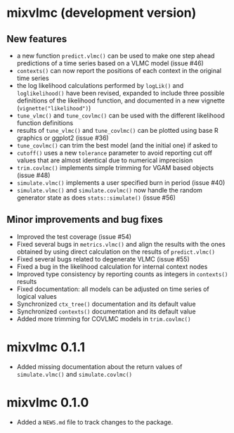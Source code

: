 # mixvlmc (development version)

## New features
* a new function `predict.vlmc()` can be used to make one step ahead predictions
  of a time series based on a VLMC model (issue #46)
* `contexts()` can now report the positions of each context in the original time
  series
* the log likelihood calculations performed by `logLik()` and `loglikelihood()` 
  have been revised, expanded to include three possible definitions of the 
  likelihood function, and documented in a new vignette 
  (`vignette("likelihood")`)
* `tune_vlmc()` and `tune_covlmc()` can be used with the different likelihood 
  function definitions
* results of `tune_vlmc()` and `tune_covlmc()` can be plotted using base R 
  graphics or ggplot2 (issue #36)
* `tune_covlmc()` can trim the best model (and the initial one) if asked to  
* `cutoff()` uses a new `tolerance` parameter to avoid reporting cut off values
  that are almost identical due to numerical imprecision 
* `trim.covlmc()` implements simple trimming for VGAM based objects (issue #48)
* `simulate.vlmc()` implements a user specified burn in period (issue #40)
* `simulate.vlmc()` and `simulate.covlmc()` now handle the random generator state
  as does `stats::simulate()` (issue #56)
  
## Minor improvements and bug fixes
* Improved the test coverage (issue #54)
* Fixed several bugs in `metrics.vlmc()` and align the results with the ones
  obtained by using direct calculation on the results of `predict.vlmc()`
* Fixed several bugs related to degenerate VLMC (issue #55)
* Fixed a bug in the likelihood calculation for internal context nodes
* Improved type consistency by reporting counts as integers in `contexts()` results
* Fixed documentation: all models can be adjusted on time series of logical values
* Synchronized `ctx_tree()` documentation and its default value
* Synchronized `contexts()` documentation and its default value
* Added more trimming for COVLMC models in `trim.covlmc()`

# mixvlmc 0.1.1

* Added missing documentation about the return values of `simulate.vlmc()` and
  `simulate.covlmc()`

# mixvlmc 0.1.0

* Added a `NEWS.md` file to track changes to the package.
